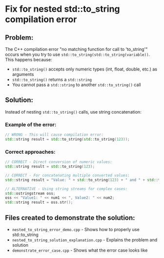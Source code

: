 # Fix for nested std::to_string compilation error

## Problem:
The C++ compilation error "no matching function for call to 'to_string'" occurs when you try to use `std::to_string(std::to_string(variable))`. This happens because:

- `std::to_string()` accepts only numeric types (int, float, double, etc.) as arguments
- `std::to_string()` returns a `std::string`
- You cannot pass a `std::string` to another `std::to_string()` call

## Solution:
Instead of nesting `std::to_string()` calls, use string concatenation:

### Example of the error:
```cpp
// WRONG - This will cause compilation error:
std::string result = std::to_string(std::to_string(123));
```

### Correct approaches:
```cpp
// CORRECT - Direct conversion of numeric values:
std::string result = std::to_string(123);

// CORRECT - For concatenating multiple converted values:
std::string result = "Value: " + std::to_string(123) + " and " + std::to_string(45.67);

// ALTERNATIVE - Using string streams for complex cases:
std::ostringstream oss;
oss << "Value1: " << num1 << ", Value2: " << num2;
std::string result = oss.str();
```

## Files created to demonstrate the solution:
- `nested_to_string_error_demo.cpp` - Shows how to properly use std::to_string
- `nested_to_string_solution_explanation.cpp` - Explains the problem and solution
- `demonstrate_error_case.cpp` - Shows what the error case looks like
